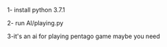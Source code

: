 1- install python 3.7.1

2- run AI/playing.py

3-it's an ai for playing pentago game maybe you need

